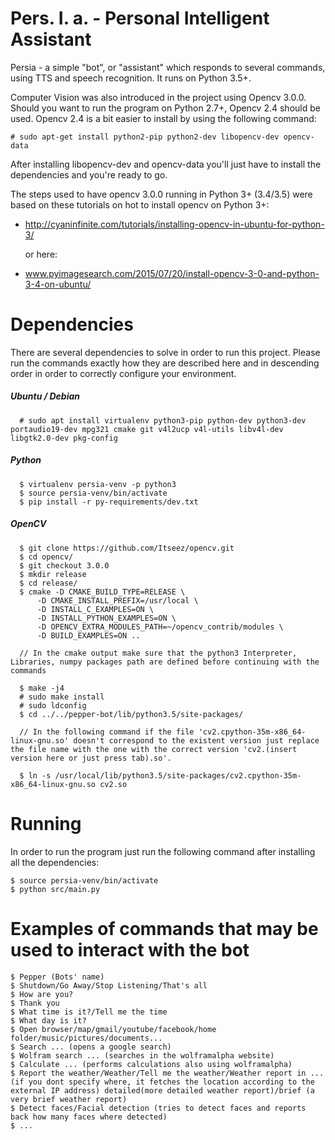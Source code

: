 # Pers. I. a. - Personal Intelligent Assistant

Persia - a simple "bot", or "assistant" which responds to several commands, using TTS and speech recognition. It runs on Python 3.5+.

Computer Vision was also introduced in the project using Opencv 3.0.0. Should you want to run the program on Python 2.7+, Opencv 2.4 should be used. Opencv 2.4 is a bit easier to install by using the following command:

	# sudo apt-get install python2-pip python2-dev libopencv-dev opencv-data

After installing libopencv-dev and opencv-data you'll just have to install the dependencies and you're ready to go.

The steps used to have opencv 3.0.0 running in Python 3+ (3.4/3.5) were based on these tutorials on hot to install opencv on Python 3+:

- http://cyaninfinite.com/tutorials/installing-opencv-in-ubuntu-for-python-3/

	or here:

- www.pyimagesearch.com/2015/07/20/install-opencv-3-0-and-python-3-4-on-ubuntu/


# Dependencies
There are several dependencies to solve in order to run this project. Please run the commands exactly how they are described here and in descending order in order to correctly configure your environment.

##### Ubuntu / Debian

```
  # sudo apt install virtualenv python3-pip python-dev python3-dev portaudio19-dev mpg321 cmake git v4l2ucp v4l-utils libv4l-dev libgtk2.0-dev pkg-config	
```

##### Python

```
  $ virtualenv persia-venv -p python3
  $ source persia-venv/bin/activate
  $ pip install -r py-requirements/dev.txt

```

##### OpenCV

```
  $ git clone https://github.com/Itseez/opencv.git
  $ cd opencv/
  $ git checkout 3.0.0
  $ mkdir release
  $ cd release/
  $ cmake -D CMAKE_BUILD_TYPE=RELEASE \
	  -D CMAKE_INSTALL_PREFIX=/usr/local \
	  -D INSTALL_C_EXAMPLES=ON \
	  -D INSTALL_PYTHON_EXAMPLES=ON \
	  -D OPENCV_EXTRA_MODULES_PATH=~/opencv_contrib/modules \
	  -D BUILD_EXAMPLES=ON ..

  // In the cmake output make sure that the python3 Interpreter, Libraries, numpy packages path are defined before continuing with the commands

  $ make -j4
  # sudo make install
  # sudo ldconfig
  $ cd ../../pepper-bot/lib/python3.5/site-packages/
  
  // In the following command if the file 'cv2.cpython-35m-x86_64-linux-gnu.so' doesn't correspond to the existent version just replace the file name with the one with the correct version 'cv2.(insert version here or just press tab).so'.

  $ ln -s /usr/local/lib/python3.5/site-packages/cv2.cpython-35m-x86_64-linux-gnu.so cv2.so

```

# Running
In order to run the program just run the following command after installing all the dependencies:

	$ source persia-venv/bin/activate
	$ python src/main.py

# Examples of commands that may be used to interact with the bot

	$ Pepper (Bots' name)
	$ Shutdown/Go Away/Stop Listening/That's all
	$ How are you?
	$ Thank you
	$ What time is it?/Tell me the time
	$ What day is it?
	$ Open browser/map/gmail/youtube/facebook/home folder/music/pictures/documents...
	$ Search ... (opens a google search)
	$ Wolfram search ... (searches in the wolframalpha website)
	$ Calculate ... (performs calculations also using wolframalpha)
	$ Report the weather/Weather/Tell me the weather/Weather report in ...(if you dont specify where, it fetches the location according to the external IP address) detailed(more detailed weather report)/brief (a very brief weather report)
	$ Detect faces/Facial detection (tries to detect faces and reports back how many faces where detected)
	$ ...
